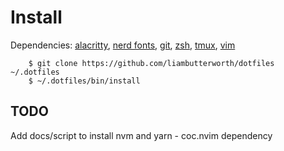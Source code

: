 # Install

Dependencies: [alacritty](https://github.com/jwilm/alacritty), [nerd fonts](http://github.com/ryanoasis/nerd-fonts), [git](https://github.com/git/git), [zsh](https://github.com/zsh-users/zsh), [tmux](https://github.com/tmux/tmux), [vim](https://github.com/vim/vim)

```
    $ git clone https://github.com/liambutterworth/dotfiles ~/.dotfiles
    $ ~/.dotfiles/bin/install
```

## TODO

Add docs/script to install nvm and yarn - coc.nvim dependency
